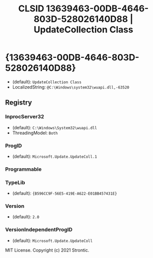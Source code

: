 ﻿---
title: "CLSID 13639463-00DB-4646-803D-528026140D88 | UpdateCollection Class"
excerpt: What is COM-Object CLSID 13639463-00DB-4646-803D-528026140D88?
---

# {13639463-00DB-4646-803D-528026140D88}

* (default): `UpdateCollection Class`
* LocalizedString: `@C:\Windows\system32\wuapi.dll,-63520`

## Registry


### InprocServer32

* (default): `C:\Windows\System32\wuapi.dll`
* ThreadingModel: `Both`

### ProgID

* (default): `Microsoft.Update.UpdateColl.1`

### Programmable


### TypeLib

* (default): `{B596CC9F-56E5-419E-A622-E01BB457431E}`

### Version

* (default): `2.0`

### VersionIndependentProgID

* (default): `Microsoft.Update.UpdateColl`

MIT License. Copyright (c) 2021 Strontic.


